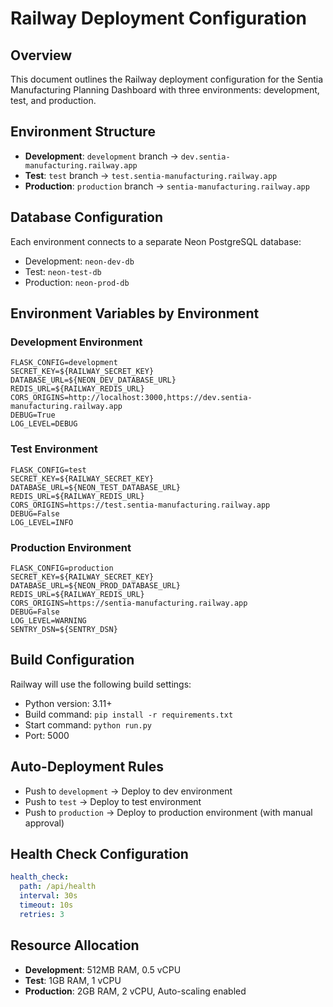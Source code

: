 # Railway Deployment Configuration

## Overview
This document outlines the Railway deployment configuration for the Sentia Manufacturing Planning Dashboard with three environments: development, test, and production.

## Environment Structure
- **Development**: `development` branch → `dev.sentia-manufacturing.railway.app`
- **Test**: `test` branch → `test.sentia-manufacturing.railway.app`
- **Production**: `production` branch → `sentia-manufacturing.railway.app`

## Database Configuration
Each environment connects to a separate Neon PostgreSQL database:
- Development: `neon-dev-db`
- Test: `neon-test-db` 
- Production: `neon-prod-db`

## Environment Variables by Environment

### Development Environment
```
FLASK_CONFIG=development
SECRET_KEY=${RAILWAY_SECRET_KEY}
DATABASE_URL=${NEON_DEV_DATABASE_URL}
REDIS_URL=${RAILWAY_REDIS_URL}
CORS_ORIGINS=http://localhost:3000,https://dev.sentia-manufacturing.railway.app
DEBUG=True
LOG_LEVEL=DEBUG
```

### Test Environment
```
FLASK_CONFIG=test
SECRET_KEY=${RAILWAY_SECRET_KEY}
DATABASE_URL=${NEON_TEST_DATABASE_URL}
REDIS_URL=${RAILWAY_REDIS_URL}
CORS_ORIGINS=https://test.sentia-manufacturing.railway.app
DEBUG=False
LOG_LEVEL=INFO
```

### Production Environment
```
FLASK_CONFIG=production
SECRET_KEY=${RAILWAY_SECRET_KEY}
DATABASE_URL=${NEON_PROD_DATABASE_URL}
REDIS_URL=${RAILWAY_REDIS_URL}
CORS_ORIGINS=https://sentia-manufacturing.railway.app
DEBUG=False
LOG_LEVEL=WARNING
SENTRY_DSN=${SENTRY_DSN}
```

## Build Configuration
Railway will use the following build settings:
- Python version: 3.11+
- Build command: `pip install -r requirements.txt`
- Start command: `python run.py`
- Port: 5000

## Auto-Deployment Rules
- Push to `development` → Deploy to dev environment
- Push to `test` → Deploy to test environment
- Push to `production` → Deploy to production environment (with manual approval)

## Health Check Configuration
```yaml
health_check:
  path: /api/health
  interval: 30s
  timeout: 10s
  retries: 3
```

## Resource Allocation
- **Development**: 512MB RAM, 0.5 vCPU
- **Test**: 1GB RAM, 1 vCPU
- **Production**: 2GB RAM, 2 vCPU, Auto-scaling enabled